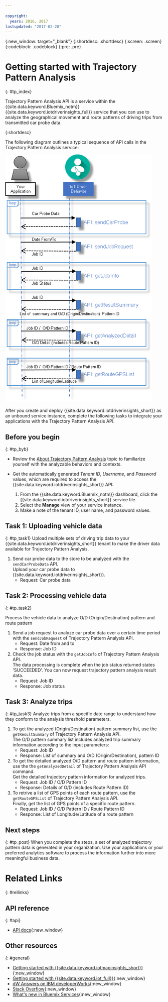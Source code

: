 ```yaml
---

copyright:
  years: 2016, 2017
lastupdated: "2017-02-28"
---
```


{:new_window: target="_blank"}
{:shortdesc: .shortdesc}
{:screen: .screen}
{:codeblock: .codeblock}
{:pre: .pre}

# Getting started with Trajectory Pattern Analysis
{: #tp_index}

Trajectory Pattern Analysis API is a service within the {{site.data.keyword.Bluemix_notm}} {{site.data.keyword.iotdriverinsights_full}} service that you can use to analyze the geographical movement and route patterns of driving trips from transmitted car probe data.

{:shortdesc}

The following diagram outlines a typical sequence of API calls in the Trajectory Pattern Analysis service:

![Typical analysis sequence](images/tp_sequence_diagram.png "Typical analysis sequence")

After you create and deploy {{site.data.keyword.iotdriverinsights_short}} as an unbound service instance, complete the following tasks to integrate your applications with the Trajectory Pattern Analysis API.

## Before you begin
{: #tp_byb}
- Review the [About Trajectory Pattern Analysis](tp_iotdriverinsights_overview.html) topic to familiarize yourself with the analyzable behaviors and contexts.
- Get the automatically generated *Tenant ID*, *Username*, and *Password* values, which are required to access the {{site.data.keyword.iotdriverinsights_short}} API:

  1. From the {{site.data.keyword.Bluemix_notm}} dashboard, click the {{site.data.keyword.iotdriverinsights_short}} service tile.
  2. Select the **Manage** view of your service instance.
  3. Make a note of the tenant ID, user name, and password values.

## Task 1: Uploading vehicle data
{: #tp_task1}
Upload multiple sets of driving trip data to your  {{site.data.keyword.iotdriverinsights_short}} tenant to make the driver data available for Trajectory Pattern Analysis.

1. Send car probe data to the store to be analyzed with the `sendCarProbeData` API.  
Upload your car probe data to {{site.data.keyword.iotdriverinsights_short}}.
   - Request: Car probe data

## Task 2: Processing vehicle data
{: #tp_task2}

Process the vehicle data to analyze O/D (Origin/Destination) pattern and route pattern

1. Send a job request to analyze car probe data over a certain time period with the `sendJobRequest` of Trajectory Pattern Analysis API.
   - Request: Date from and to
   - Response: Job ID
2. Check the job status with the `getJobInfo` of Trajectory Pattern Analysis API.  
The data processing is complete when the job status returned states 'SUCCEEDED'. You can now request trajectory pattern analysis result data.
   - Request: Job ID
   - Response: Job status

## Task 3: Analyze trips
{: #tp_task3}
Analyze trips from a specific date range to understand how they conform to the analysis threshold parameters.

1. To get the analyzed (Origin/Destination) pattern summary list, use the `getResultSummary` of Trajectory Pattern Analysis API.  
The O/D pattern summary list includes analyzed trip summary information according to the input parameters:
   - Request: Job ID
   - Response: List of  summary and O/D (Origin/Destination), pattern ID
2. To get the detailed analyzed O/D pattern and route pattern information, use the the `getAnalyzedDetail` of Trajectory Pattern Analysis API command.  
Get the detailed trajectory pattern information for analyzed trips.
   - Request: Job ID /  O/D Pattern ID
   - Response: Details of O/D (includes Route Pattern ID)
3. To retrive a list of GPS points of each route pattern, use the `getRouteGPSList` of Trajectory Pattern Analysis API.  
Finally, get the list of GPS points of a specific route pattern.
   - Request: Job ID /  O/D Pattern ID / Route Pattern ID
   - Response: List of Longitude/Latitude of a route pattern

## Next steps
{: #tp_post}
When you complete the steps, a set of analyzed trajectory pattern data is generated in your organization.  Use your applications or your preferred analytics software to process the information further into more meaningful business data.

# Related Links
{: #rellinks}

## API reference
{: #api}

* [API docs](http://ibm.biz/IoTDriverBehavior_APIdoc){:new_window}

## Other resources
{: #general}

* [Getting started with {{site.data.keyword.iotmapinsights_short}}](../IotMapInsights/index.html){:new_window}
* [Getting started with {{site.data.keyword.iot_full}}](https://www.ng.bluemix.net/docs/services/IoT/index.html){:new_window}
* [dW Answers on IBM developerWorks](https://developer.ibm.com/answers/topics/iot-driver-behavior){:new_window}
* [Stack Overflow](http://stackoverflow.com/questions/tagged/iot-driver-behavior){:new_window}
* [What's new in Bluemix Services](http://www.ng.bluemix.net/docs/whatsnew/index.html#services_category){:new_window}
